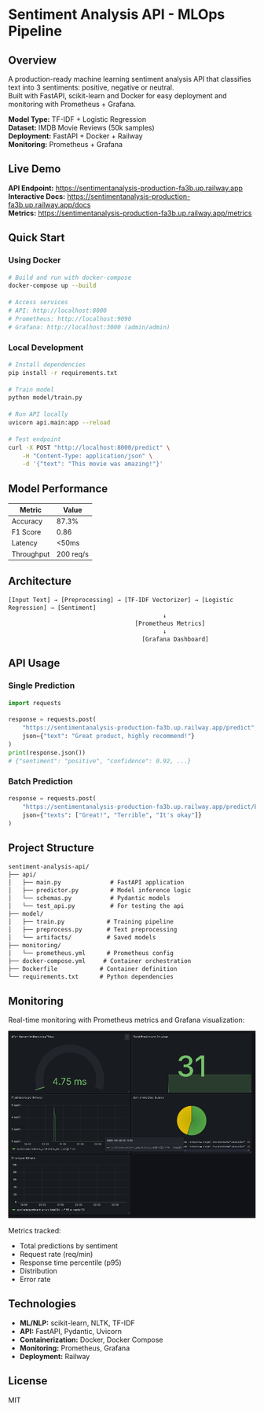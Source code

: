# Sentiment Analysis API - MLOps Pipeline 

## Overview

A production-ready machine learning sentiment analysis API that classifies text into 3 sentiments: positive, negative or neutral.  
Built with FastAPI, scikit-learn and Docker for easy deployment and monitoring with Prometheus + Grafana.

**Model Type:** TF-IDF + Logistic Regression  
**Dataset:** IMDB Movie Reviews (50k samples)  
**Deployment:** FastAPI + Docker + Railway  
**Monitoring:** Prometheus + Grafana  

## Live Demo

**API Endpoint:** https://sentimentanalysis-production-fa3b.up.railway.app  
**Interactive Docs:** https://sentimentanalysis-production-fa3b.up.railway.app/docs  
**Metrics:** https://sentimentanalysis-production-fa3b.up.railway.app/metrics  

## Quick Start

### Using Docker
```bash
# Build and run with docker-compose
docker-compose up --build

# Access services
# API: http://localhost:8000
# Prometheus: http://localhost:9090  
# Grafana: http://localhost:3000 (admin/admin)
```

### Local Development
```bash
# Install dependencies
pip install -r requirements.txt
 
# Train model
python model/train.py

# Run API locally
uvicorn api.main:app --reload

# Test endpoint
curl -X POST "http://localhost:8000/predict" \
    -H "Content-Type: application/json" \
    -d '{"text": "This movie was amazing!"}'
```

## Model Performance

| Metric | Value |
|--------|-------|
| Accuracy | 87.3% |
| F1 Score | 0.86 |
| Latency | <50ms |
| Throughput | 200 req/s |

## Architecture

```
[Input Text] → [Preprocessing] → [TF-IDF Vectorizer] → [Logistic Regression] → [Sentiment]
                                            ↓
                                    [Prometheus Metrics]
                                            ↓
                                      [Grafana Dashboard]
```

## API Usage

### Single Prediction
```python
import requests

response = requests.post(
    "https://sentimentanalysis-production-fa3b.up.railway.app/predict",
    json={"text": "Great product, highly recommend!"}
)
print(response.json())
# {"sentiment": "positive", "confidence": 0.92, ...}
```

### Batch Prediction
```python
response = requests.post(
    "https://sentimentanalysis-production-fa3b.up.railway.app/predict/batch",
    json={"texts": ["Great!", "Terrible", "It's okay"]}
)
```

## Project Structure

```
sentiment-analysis-api/
├── api/
│   ├── main.py              # FastAPI application
│   ├── predictor.py         # Model inference logic
│   └── schemas.py           # Pydantic models
│   └── test_api.py          # For testing the api
├── model/
│   ├── train.py            # Training pipeline
│   ├── preprocess.py       # Text preprocessing
│   └── artifacts/          # Saved models
├── monitoring/
│   └── prometheus.yml      # Prometheus config
├── docker-compose.yml     # Container orchestration
├── Dockerfile            # Container definition
└── requirements.txt      # Python dependencies
```

## Monitoring

Real-time monitoring with Prometheus metrics and Grafana visualization:

![Grafana Dashboard](illustrations/grafana_dashboard.png)

Metrics tracked:
- Total predictions by sentiment
- Request rate (req/min)
- Response time percentile (p95)
- Distribution
- Error rate


## Technologies

- **ML/NLP:** scikit-learn, NLTK, TF-IDF
- **API:** FastAPI, Pydantic, Uvicorn
- **Containerization:** Docker, Docker Compose
- **Monitoring:** Prometheus, Grafana
- **Deployment:** Railway

## License

MIT